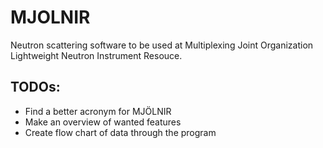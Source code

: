 MJOLNIR
============
Neutron scattering software to be used at Multiplexing Joint Organization Lightweight Neutron Instrument Resouce.

## TODOs:
- Find a better acronym for MJÖLNIR
- Make an overview of wanted features
- Create flow chart of data through the program